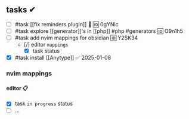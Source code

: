 ## tasks ✔
- [ ] #task [[fix reminders plugin]] 🔽 🆔 0gYNlc
- [ ] #task explore [[generator]]'s in [[php]] #php #generators 🆔 O9n1h5
- [ ] #task add nvim mappings for obsidian 🆔 Y2SK34
	- [/] editor `mappings`
		- [x] task status
- [x] #task install [[Anytype]] ✅ 2025-01-08

### nvim mappings 
#### editor 📋
- [x] task `in progress` status
- [ ] ...
